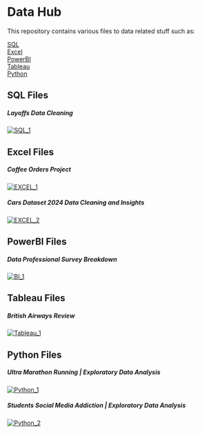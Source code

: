 # Data Hub

This repository contains various files to data related stuff such as:

  [SQL](#sql-files)<br>
  [Excel](#excel-files)<br>
  [PowerBI](#powerbi-files)<br>
  [Tableau](#tableau-files)<br>
  [Python](#python-files)
  
## SQL Files
##### Layoffs Data Cleaning
[![SQL_1](https://raw.github.com/MarcinDevAcc/Data-Projects/main/images/Layoffs_cleaning.png)](https://github.com/MarcinDevAcc/Data-Projects/tree/main/SQL)
## Excel Files
##### Coffee Orders Project
[![EXCEL_1](https://raw.github.com//MarcinDevAcc/Data-Projects/main/Excel/Coffee_orders_project/CoffeeSalesProject.png)](https://github.com/MarcinDevAcc/Data-Projects/tree/main/Excel)
##### Cars Dataset 2024 Data Cleaning and Insights
[![EXCEL_2](https://raw.github.com//MarcinDevAcc/Data-Projects/main/images/Cars.png)](https://github.com/MarcinDevAcc/Data-Projects/tree/main/Excel)
## PowerBI Files
##### Data Professional Survey Breakdown
[![BI_1](https://raw.github.com/MarcinDevAcc/Data-Projects/main/images/Data-Professional-Survey-Breakdown.jpg)](https://github.com/MarcinDevAcc/Data-Projects/tree/main/PowerBI)
## Tableau Files
##### British Airways Review
[![Tableau_1](https://raw.github.com/MarcinDevAcc/Data-Projects/main/images/AirwaysDashboard.png)](https://github.com/MarcinDevAcc/Data-Projects/tree/main/Tableau)
## Python Files
##### Ultra Marathon Running | Exploratory Data Analysis
[![Python_1](https://raw.github.com/MarcinDevAcc/Data-Projects/main/images/dataset-cover.png)](https://github.com/MarcinDevAcc/Data-Projects/tree/main/Python/Ultra-marathon-running-data)
##### Students Social Media Addiction | Exploratory Data Analysis
[![Python_2](https://raw.github.com/MarcinDevAcc/Data-Projects/main/images/Addiction-cover.png)](https://github.com/MarcinDevAcc/Data-Projects/tree/main/Python/Students-Social-Media-Addiction)
